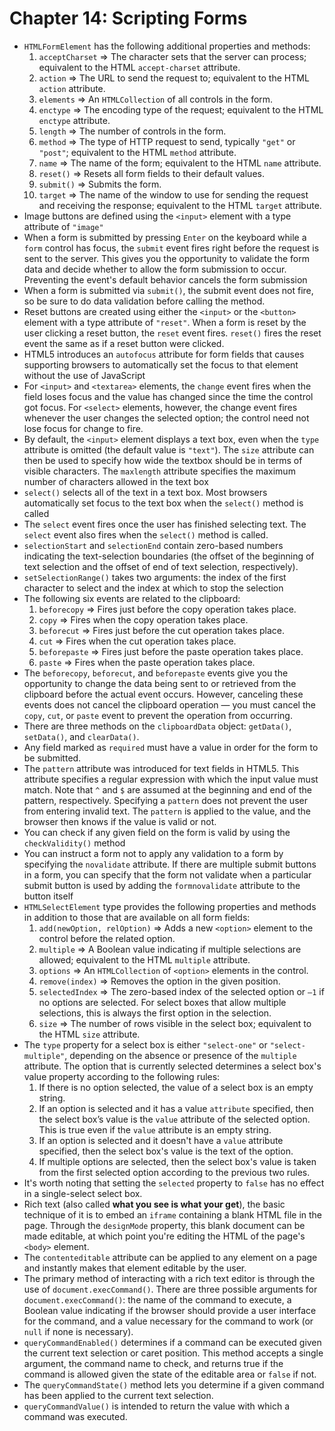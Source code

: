 # Chapter 14: Scripting Forms
* `HTMLFormElement` has the following additional properties and methods:
  1. `acceptCharset` => The character sets that the server can process; equivalent to the HTML `accept-charset` attribute.
  2. `action` => The URL to send the request to; equivalent to the HTML `action` attribute.
  3. `elements` => An `HTMLCollection` of all controls in the form.
  4. `enctype` => The encoding type of the request; equivalent to the HTML `enctype` attribute.
  5. `length` => The number of controls in the form.
  6. `method` => The type of HTTP request to send, typically `"get"` or `"post"`; equivalent to the HTML `method` attribute.
  7. `name` => The name of the form; equivalent to the HTML `name` attribute.
  8. `reset()` => Resets all form fields to their default values.
  9. `submit()` => Submits the form.
  10. `target` => The name of the window to use for sending the request and receiving the response; equivalent to the HTML `target` attribute.
* Image buttons are defined using the `<input>` element with a type attribute of `"image"`
* When a form is submitted by pressing `Enter` on the keyboard while a `form` control has focus, the `submit` event fires right before the request is sent to the server. This gives you the opportunity to validate the form data and decide whether to allow the form submission to occur. Preventing the event's default behavior cancels the form submission
* When a form is submitted via `submit()`, the submit event does not fire, so be sure to do data validation before calling the method.
* Reset buttons are created using either the `<input>` or the `<button>` element with a type attribute of `"reset"`. When a form is reset by the user clicking a reset button, the `reset` event fires. `reset()` fires the reset event the same as if a reset button were clicked.
* HTML5 introduces an `autofocus` attribute for form fields that causes supporting browsers to automatically set the focus to that element without the use of JavaScript
* For `<input>` and `<textarea>` elements, the `change` event fires when the field loses focus and the value has changed since the time the control got focus. For `<select>` elements, however, the change event fires whenever the user changes the selected option; the control need not lose focus for change to fire.
* By default, the `<input>` element displays a text box, even when the `type` attribute is omitted (the default value is `"text"`). The `size` attribute can then be used to specify how wide the textbox should be in terms of visible characters. The `maxlength` attribute specifies the maximum number of characters allowed in the text box
* `select()` selects all of the text in a text box. Most browsers automatically set focus to the text box when the `select()` method is called
* The `select` event fires once the user has finished selecting text. The `select` event also fires when the `select()` method is called.
* `selectionStart` and `selectionEnd` contain zero-based numbers indicating the text-selection boundaries (the offset of the beginning of text selection and the offset of end of text selection, respectively).
* `setSelectionRange()` takes two arguments: the index of the first character to select and the index at which to stop the selection
* The following six events are related to the clipboard:
  1. `beforecopy` => Fires just before the copy operation takes place.
  2. `copy` => Fires when the copy operation takes place.
  3. `beforecut` => Fires just before the cut operation takes place.
  4. `cut` => Fires when the cut operation takes place.
  5. `beforepaste` => Fires just before the paste operation takes place.
  6. `paste` => Fires when the paste operation takes place.
* The `beforecopy`, `beforecut`, and `beforepaste` events give you the opportunity to change the data being sent to or retrieved from the clipboard before the actual event occurs. However, canceling these events does not cancel the clipboard operation — you must cancel the `copy`, `cut`, or `paste` event to prevent the operation from occurring.
* There are three methods on the `clipboardData` object: `getData()`, `setData()`, and `clearData()`.
* Any field marked as `required` must have a value in order for the form to be submitted.
* The `pattern` attribute was introduced for text fields in HTML5. This attribute specifies a regular expression with which the input value must match. Note that `^` and `$` are assumed at the beginning and end of the pattern, respectively. Specifying a `pattern` does not prevent the user from entering invalid text. The `pattern` is applied to the value, and the browser then knows if the value is valid or not.
* You can check if any given field on the form is valid by using the `checkValidity()` method
* You can instruct a form not to apply any validation to a form by specifying the `novalidate` attribute. If there are multiple submit buttons in a form, you can specify that the form not validate when a particular submit button is used by adding the `formnovalidate` attribute to the button itself
* `HTMLSelectElement` type provides the following properties and methods in addition to those that are available on all form fields:
  1. `add(newOption, relOption)` => Adds a new `<option>` element to the control before the related option.
  2. `multiple` => A Boolean value indicating if multiple selections are allowed; equivalent to the HTML `multiple` attribute.
  3. `options` => An `HTMLCollection` of `<option>` elements in the control.
  4. `remove(index)` => Removes the option in the given position.
  5. `selectedIndex` => The zero-based index of the selected option or `–1` if no options are selected. For select boxes that allow multiple selections, this is always the first option in the selection.
  6. `size` => The number of rows visible in the select box; equivalent to the HTML `size` attribute.
* The `type` property for a select box is either `"select-one"` or `"select-multiple"`, depending on the absence or presence of the `multiple` attribute. The option that is currently selected determines a select box's value property according to the following rules:
  1. If there is no option selected, the value of a select box is an empty string.
  2. If an option is selected and it has a value `attribute` specified, then the select box’s value is the `value` attribute of the selected option. This is true even if the `value` attribute is an empty string.
  3. If an option is selected and it doesn't have a `value` attribute specified, then the select box's value is the text of the option.
  4. If multiple options are selected, then the select box's value is taken from the first selected option according to the previous two rules.
* It's worth noting that setting the `selected` property to `false` has no effect in a single-select select box.
* Rich text (also called **what you see is what your get**), the basic technique of it is to embed an `iframe` containing a blank HTML file in the page. Through the `designMode` property, this blank document can be made editable, at which point you're editing the HTML of the page's `<body>` element.
* The `contenteditable` attribute can be applied to any element on a page and instantly makes that element editable by the user.
* The primary method of interacting with a rich text editor is through the use of `document.execCommand()`. There are three possible arguments for `document.execCommand()`: the name of the command to execute, a Boolean value indicating if the browser should provide a user interface for the command, and a value necessary for the command to work (or `null` if none is necessary).
* `queryCommandEnabled()` determines if a command can be executed given the current text selection or caret position. This method accepts a single argument, the command name to check, and returns true if the command is allowed given the state of the editable area or `false` if not.
* The `queryCommandState()` method lets you determine if a given command has been applied to the current text selection.
* `queryCommandValue()` is intended to return the value with which a command was executed.